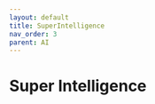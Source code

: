 ```yaml
---
layout: default
title: SuperIntelligence
nav_order: 3
parent: AI
---
```


# Super Intelligence